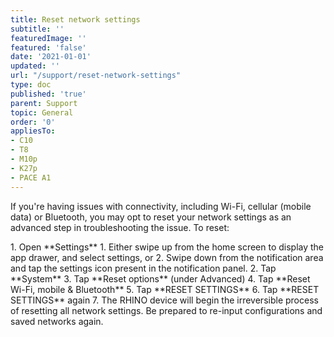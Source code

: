 ```yaml
---
title: Reset network settings
subtitle: ''
featuredImage: ''
featured: 'false'
date: '2021-01-01'
updated: ''
url: "/support/reset-network-settings"
type: doc
published: 'true'
parent: Support
topic: General
order: '0'
appliesTo:
- C10
- T8
- M10p
- K27p
- PACE A1
---
```


If you're having issues with connectivity, including Wi-Fi, cellular (mobile data) or Bluetooth, you may opt to reset your network settings as an advanced step in troubleshooting the issue. To reset:

<div class="numbered-instructions" markdown="1">
1. Open **Settings**
  1. Either swipe up from the home screen to display the app drawer, and select settings, or
  2. Swipe down from the notification area and tap the settings icon present in the notification panel.
2. Tap **System**
3. Tap **Reset options** (under Advanced)
4. Tap **Reset Wi-Fi, mobile & Bluetooth**
5. Tap **RESET SETTINGS**
6. Tap **RESET SETTINGS** again
7. The RHINO device will begin the irreversible process of resetting all network settings. Be prepared to re-input configurations and saved networks again.
</div>
